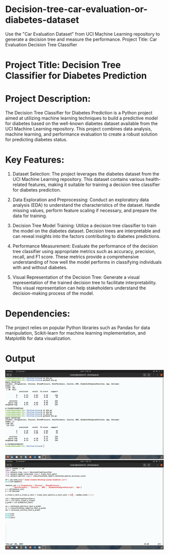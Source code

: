 # Decision-tree-car-evaluation-or-diabetes-dataset
Use the "Car Evaluation Dataset" from UCI Machine Learning repository to generate a  decision tree and measure the performance. 
Project Title: Car Evaluation Decision Tree Classifier

# Project Title: Decision Tree Classifier for Diabetes Prediction

# Project Description:

The Decision Tree Classifier for Diabetes Prediction is a Python project aimed at utilizing machine learning techniques to build a predictive model for diabetes based on the well-known diabetes dataset available from the UCI Machine Learning repository. This project combines data analysis, machine learning, and performance evaluation to create a robust solution for predicting diabetes status.

# Key Features:

1. Dataset Selection: The project leverages the diabetes dataset from the UCI Machine Learning repository. This dataset contains various health-related features, making it suitable for training a decision tree classifier for diabetes prediction.

2. Data Exploration and Preprocessing: Conduct an exploratory data analysis (EDA) to understand the characteristics of the dataset. Handle missing values, perform feature scaling if necessary, and prepare the data for training.

3. Decision Tree Model Training: Utilize a decision tree classifier to train the model on the diabetes dataset. Decision trees are interpretable and can reveal insights into the factors contributing to diabetes predictions.

4. Performance Measurement: Evaluate the performance of the decision tree classifier using appropriate metrics such as accuracy, precision, recall, and F1 score. These metrics provide a comprehensive understanding of how well the model performs in classifying individuals with and without diabetes.

5. Visual Representation of the Decision Tree: Generate a visual representation of the trained decision tree to facilitate interpretability. This visual representation can help stakeholders understand the decision-making process of the model.

# Dependencies:

The project relies on popular Python libraries such as Pandas for data manipulation, Scikit-learn for machine learning implementation, and Matplotlib for data visualization.

# Output
![output](https://github.com/mohdajnaas/Decision-tree-car-evaluation-dataset/blob/4aca328961469543a2de0c94386a360afb553ba3/Screenshot%20from%202023-10-03%2011-00-21.png)
![output](https://github.com/mohdajnaas/Decision-tree-car-evaluation-dataset/blob/4aca328961469543a2de0c94386a360afb553ba3/Screenshot%20from%202023-10-03%2011-00-27.png)

